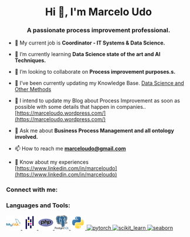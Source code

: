<h1 align="center">Hi 👋, I'm Marcelo Udo</h1>
<h3 align="center">A passionate process improvement professional.</h3>

- 🔭 My current job is **Coordinator - IT Systems & Data Science.**

- 🌱 I’m currently learning **Data Science state of the art and AI Techniques.**

- 👯 I’m looking to collaborate on **Process improvement purposes.s.**

- 🤝 I’ve been currently updating my Knowledge Base. [Data Science and Other Methods](https://github.com/marceloudo)

- 📝 I intend to update my Blog about Process Improvement as soon as possible with some details that happen in companies.. [https://marceloudo.wordpress.com/](https://marceloudo.wordpress.com/)

- 💬 Ask me about **Business Process Management and all ontology involved.**

- 📫 How to reach me **marceloudo@gmail.com**

- 📄 Know about my experiences [https://www.linkedin.com/in/marceloudo](https://www.linkedin.com/in/marceloudo)

<h3 align="left">Connect with me:</h3>
<p align="left">
</p>

<h3 align="left">Languages and Tools:</h3>
<p align="left"> <a href="https://www.mysql.com/" target="_blank" rel="noreferrer"> <img src="https://raw.githubusercontent.com/devicons/devicon/master/icons/mysql/mysql-original-wordmark.svg" alt="mysql" width="40" height="40"/> </a> <a href="https://pandas.pydata.org/" target="_blank" rel="noreferrer"> <img src="https://raw.githubusercontent.com/devicons/devicon/2ae2a900d2f041da66e950e4d48052658d850630/icons/pandas/pandas-original.svg" alt="pandas" width="40" height="40"/> </a> <a href="https://www.php.net" target="_blank" rel="noreferrer"> <img src="https://raw.githubusercontent.com/devicons/devicon/master/icons/php/php-original.svg" alt="php" width="40" height="40"/> </a> <a href="https://www.postgresql.org" target="_blank" rel="noreferrer"> <img src="https://raw.githubusercontent.com/devicons/devicon/master/icons/postgresql/postgresql-original-wordmark.svg" alt="postgresql" width="40" height="40"/> </a> <a href="https://www.python.org" target="_blank" rel="noreferrer"> <img src="https://raw.githubusercontent.com/devicons/devicon/master/icons/python/python-original.svg" alt="python" width="40" height="40"/> </a> <a href="https://pytorch.org/" target="_blank" rel="noreferrer"> <img src="https://www.vectorlogo.zone/logos/pytorch/pytorch-icon.svg" alt="pytorch" width="40" height="40"/> </a> <a href="https://scikit-learn.org/" target="_blank" rel="noreferrer"> <img src="https://upload.wikimedia.org/wikipedia/commons/0/05/Scikit_learn_logo_small.svg" alt="scikit_learn" width="40" height="40"/> </a> <a href="https://seaborn.pydata.org/" target="_blank" rel="noreferrer"> <img src="https://seaborn.pydata.org/_images/logo-mark-lightbg.svg" alt="seaborn" width="40" height="40"/> </a> </p>

